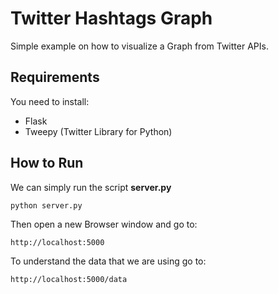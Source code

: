 # Twitter Hashtags Graph

Simple example on how to visualize a Graph from Twitter APIs.

## Requirements

You need to install:

* Flask
* Tweepy (Twitter Library for Python)

    
## How to Run

We can simply run the script **server.py**

    python server.py
    
Then open a new Browser window and go to:

    http://localhost:5000
    
To understand the data that we are using go to:

    http://localhost:5000/data
    
    
